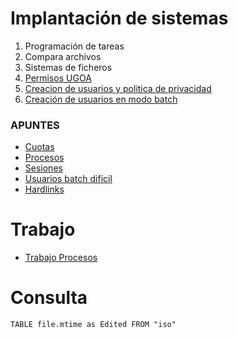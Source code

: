 # Implantación de sistemas
1. Programación de tareas
2. Compara archivos
3. Sistemas de ficheros
4. [Permisos UGOA](iso/permisosUgoa.md)
5. [Creacion de usuarios y politica de privacidad](iso/permisosUgoa.md)
6. [Creación de usuarios en modo batch](iso/usuariosbash.md)

### APUNTES
* [Cuotas](cuotas.md)
* [Procesos](procesos.md)
* [Sesiones](sesiones.md)
* [Usuarios batch dificil](usuariosbatchdificil.md)
* [Hardlinks](hardlinks.md)

# Trabajo
* [Trabajo Procesos](trabajoprocesos.md)

# Consulta
```dataview
TABLE file.mtime as Edited FROM "iso"
```